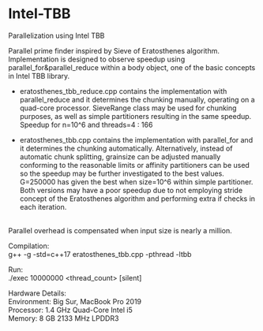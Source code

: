 # Intel-TBB
Parallelization using Intel TBB  <br />

Parallel prime finder inspired by Sieve of Eratosthenes algorithm.  <br />
Implementation is designed to observe speedup using parallel_for&parallel_reduce within a body object, one of the basic concepts in Intel TBB library.  <br />
- eratosthenes_tbb_reduce.cpp contains the implementation with parallel_reduce and it determines the chunking manually, operating on a quad-core processor. SieveRange class may be used for chunking purposes, as well as simple partitioners resulting in the same speedup.
Speedup for n=10^6 and threads=4 : 166  <br />

- eratosthenes_tbb.cpp contains the implementation with parallel_for and it determines the chunking automatically. Alternatively, instead of automatic chunk splitting, grainsize can be adjusted manually conforming to the reasonable limits or affinity partitioners can be used so the speedup may be further investigated to the best values. G=250000 has given the best when size=10^6 within simple partitioner. Both versions may have a poor speedup due to not employing stride concept of the Eratosthenes algorithm and performing extra if checks in each iteration. <br />

<br />
Parallel overhead is compensated when input size is nearly a million. <br />

Compilation: <br />
g++ -g -std=c++17 eratosthenes_tbb.cpp -pthread -ltbb <br />

Run:  <br />
./exec 10000000 <thread_count> [silent]  <br />

Hardware Details: <br />
Environment: Big Sur, MacBook Pro 2019  <br />
Processor: 1.4 GHz Quad-Core Intel i5  <br />
Memory: 8 GB 2133 MHz LPDDR3 <br />







